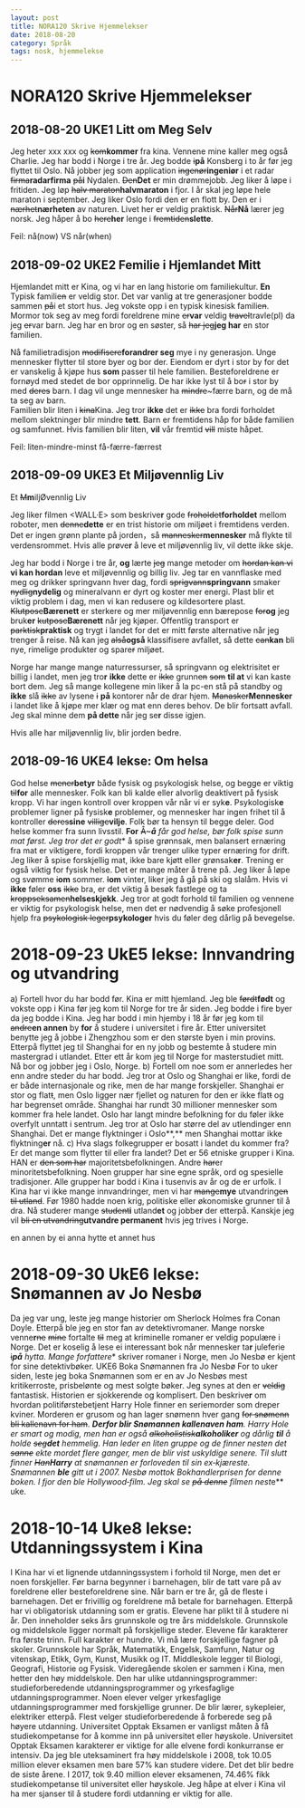 ```yaml
---
layout: post
title: NORA120 Skrive Hjemmelekser 
date: 2018-08-20
category: Språk
tags: nosk, hjemmelekse
---
```

# NORA120 Skrive Hjemmelekser

## 2018-08-20 UKE1 Litt om Meg Selv

Jeg heter xxx xxx og ~~kom~~**kommer** fra kina. Vennene mine kaller meg også Charlie. Jeg har bodd i Norge i tre år. Jeg bodde ~~i~~**på** Konsberg i to år før jeg flyttet til Oslo. Nå jobber jeg som application ~~ingenør~~**ingeniør** i et radar ~~firma~~**radarfirma** ~~på~~**i** Nydalen. ~~Den~~**Det** er min drømmejobb. Jeg liker å løpe i fritiden. Jeg løp ~~halv maraton~~**halvmaraton** i fjor. I år skal jeg løpe hele maraton i september. Jeg liker Oslo fordi den er en flott by. Den er i ~~nærhet~~**nærheten** av naturen. Livet her er veldig praktisk. ~~Når~~**Nå** lærer jeg norsk. Jeg håper å bo ~~here~~**her** lenge i ~~fremtiden~~**slette**.

Feil:
nå(now) VS når(when)

## 2018-09-02 UKE2 Femilie i Hjemlandet Mitt 

Hjemlandet mitt er Kina, og vi har en lang historie om familiekultur. **En** Typisk familie~~n~~ er veldig stor. Det var vanlig at tre generasjoner bodde sammen ~~på~~i et stort hus. Jeg vokste opp i en typisk kinesisk familie~~n~~. Mormor tok seg av meg fordi foreldrene mine ~~er~~**var** veldig ~~travel~~travle(pl) da jeg ~~er~~var barn. Jeg har en bror og en søster, så ~~har jeg~~**jeg har** en stor familien.
 
Nå familietradisjon ~~modifisere~~**forandrer seg** mye i ny generasjon. Unge mennesker flytter til store byer og bor der. Eiendom er dyrt i stor by for det er vanskelig å kjøpe hus **som** passer til hele familien. Besteforeldrene er fornøyd med stedet de bor opprinnelig. De har ikke lyst til å bo~~r~~ i stor by med ~~deres~~ barn. I dag vil unge mennesker ha ~~mindre~~~færre barn, og de må ta seg av barn.  
Familien blir liten i ~~kina~~Kina. Jeg tror **ikke** det er ~~ikke~~ bra fordi forholdet mellom slektninger blir mindre **tett**. Barn er fremtidens håp for både familien og samfunnet. Hvis familien blir liten, **vil** vår fremtid ~~vill~~ miste håpet.

Feil:
liten-mindre-minst
få-færre-færrest

## 2018-09-09 UKE3 Et Miljøvennlig Liv

Et ~~M~~**m**iljØvennlig Liv

Jeg liker filmen <WALL·E> som beskrive**r** gode ~~froholdet~~**forholdet** mellom roboter, men ~~denne~~**dette** er en trist historie om miljøet i fremtidens verden. Det er ingen grønn plante på jorden，så ~~mannesker~~**mennesker** må flykte til verdensrommet. Hvis alle prøve**r** å leve et miljøvennlig liv, vil dette ikke skje.

Jeg har bodd i Norge i tre år, **og** lært~~e~~ ~~jeg~~ mange metoder om ~~hordan kan vi~~ **vi kan hordan** leve et miljøvennlig og billig liv. Jeg tar en vannflaske med meg og drikker springvann hver dag, fordi ~~sprigvann~~**springvann** smaker ~~nydlig~~**nydelig** og mineralvann er dyrt og koster mer energi. Plast blir et viktig problem i dag, men vi kan redusere og kildesortere plast. ~~Klutpose~~**Bærenett** er sterkere og mer miljøvennlig enn bærepose ~~for~~**og** jeg bruk**er** ~~kutpose~~**Bærenett** når jeg kjøper. Offentlig transport er ~~parktisk~~**praktisk** og trygt i landet for det er mitt første alternativ~~e~~ når jeg trenger å reise. Nå kan jeg ~~alså~~**også** klassifisere avfallet, så dette ~~can~~**kan** bli nye, rimelige produkter og spare~~r~~ miljøet.

Norge har mange mange naturressurser, så springvann og elektrisitet er billig i landet, men jeg tro**r** **ikke** dette er ~~ikke~~ grunn~~en~~ ~~som~~ **til at** vi kan kaste bort dem. Jeg så mange kollegene min liker å la pc-en stå på standby og **ikke** slå ~~ikke~~ av lysene ~~i~~ **på** kontorer når de drar hjem. ~~Manasker~~**Mennesker** i landet like å kjøpe mer klær og mat enn deres behov. De blir fortsatt avfall. Jeg skal minne dem **på dette** når jeg se**r** disse igjen.

Hvis alle har miljøvennlig liv, blir jorden bedre.

## 2018-09-16 UKE4 lekse: Om helsa
God helse ~~mener~~**betyr** både fysisk og psykologisk helse, og begge er viktig ~~til~~**for** alle mennesker. Folk kan bli kalde eller alvorlig deaktivert på fysisk kropp. Vi har ingen kontroll over kroppen vår når vi er syk**e**. Psykologisk**e** problemer ligner på fysisk**e** problemer, og mennesker har ingen frihet til å kontroller ~~deres~~**sine** ~~villige~~**vilje**. Folk bør ta hensyn til begge deler.
God helse kommer fra sunn livsstil. **For** ~~Å~~~***å** får god helse, bør folk spise sunn mat først. Jeg tror det er god**t** å spise grønnsak, men balansert ernæring fra mat er viktigere, fordi kroppen vår trenger ulike typer ernæring for drift. Jeg liker å spise forskjellig mat, ikke bare kjøtt eller grønsak**er**. Trening er også viktig for fysisk helse. Det er mange måter å trene på. Jeg liker å løpe og svømme ~~i~~**om** sommer. ~~I~~**om** vinter, liker jeg å gå på ski og slalåm. Hvis vi **ikke** føler **oss** ~~ikke~~ bra, er det viktig å besøk fastlege og ta ~~kroppseksamen~~**helseskjekk**. Jeg tror at godt forhold til familien og vennene er viktig for psykologisk helse, men det er nødvendig å søke profesjonell hjelp fra ~~psykologisk leger~~**psykologer** hvis du føler deg dårlig på bevegelse.

# 2018-09-23 UkE5 lekse: Innvandring og utvandring
a) Fortell hvor du har bodd før.
Kina er mitt hjemland. Jeg ble ~~førdt~~**født** og vokste opp i Kina før jeg kom til Norge for tre år siden. Jeg bodde i fire byer da jeg bodde i Kina. Jeg har bodd i min hjemby i 18 år før jeg kom til ~~andre~~**en annen** by **for** å studere i universitet i fire år. Etter universitet benytte jeg å jobbe i Zhengzhou som er den største byen i min provins.  Etterpå flyttet jeg til Shanghai for en ny jobb og bestemte å studere min mastergrad i utlandet. Etter ett år kom jeg til Norge for masterstudiet mitt.  Nå bor og jobber jeg i Oslo, Norge.
b) Fortell om noe som er annerledes her enn andre steder du har bodd.
Jeg tror at Oslo og Shanghai er like, fordi de er både internasjonale og rike, men de har mange forskjeller. Shanghai er stor og flat~~t~~, men Oslo ligger nær fjellet og naturen for den er ikke flat~~t~~ og har begrenset område. Shanghai har rundt 30 millioner mennesker som kommer fra hele landet. Oslo har langt mindre befolkning for du føler ikke overfylt unntatt i sentrum. Jeg tror at Oslo har større del av utlendinger enn Shanghai. Det er mange flyktninger i Oslo**,** men Shanghai mottar ikke flyktning**er** nå.
c) Hva slags folkegrupper er bosatt i landet du kommer fra? Er det mange som flytter til eller fra landet?
Det er 56 etniske grupper i Kina. HAN er ~~den som har~~ majoritetsbefolkningen. Andre ~~har~~er minoritetsbefolkning. Noen grupper har sine egne språk, ord og spesielle tradisjoner. Alle grupper har bodd i Kina i tusenvis av år og de er urfolk. I Kina har vi ikke mange innvandringer, men vi har ~~mange~~**mye** utvandring~~en til utland~~. Før 1980 hadde noen krig, politiske eller økonomiske grunner til å dra. Nå studerer mange ~~student~~**i** utland**et** og jobbe**r** der etterpå. Kanskje jeg vil ~~bli en utvandring~~**utvandre permanent** hvis jeg trives i Norge.

en annen by
ei anna hytte
et annet hus

# 2018-09-30 UkE6 lekse: Snømannen av Jo Nesbø

Da jeg var ung, leste jeg mange historier om Sherlock Holmes fra Conan Doyle. Etterpå ble jeg en stor fan av detektivromaner. Mange norske venne**r**~~ne~~ ~~mine~~ fortalte ~~til~~ meg at kriminelle romaner er veldig populære i Norge. Det er koselig å lese ei interessant bok når mennesker ta**r** juleferie ~~i~~***på** hytta. Mange forfatter**e** skriver romaner i Norge, men Jo Nesbø er kjent for sine detektivbøker.
UKE6 Boka Snømannen fra Jo Nesbø
For to uker siden, leste jeg boka Snømannen som er en av Jo Nesbøs mest kritikerroste, prisbelønte og mest solgte bøker. Jeg synes at den er ~~veldig~~ fantastisk. Historien er sjokkerende og komplisert. Den beskrive**r** om hvordan politiførstebetjent Harry Hole finner en seriemorder som dreper kviner. Morderen er grusom og han lager snømenn hver gang ~~for snømenn bli kallenavn for ham~~. ***Derfor blir Snømannen kallenaven ham**. Harry Hole er smart og modig, men han er også ~~alkoholistisk~~**alkoholiker** og dårlig ***til** å holde ~~seg~~**det** hemmelig. Han leder en liten gruppe og de finner nesten det ~~sanne~~ ekte mordet flere ganger, men de blir vist uskyldige senere. Til slutt finner ~~Han~~**Harry** at snømannen er forloveden til sin ex‐kjæreste. Snømannen **ble** gitt ut i 2007. Nesbø mottok Bokhandlerprisen for denne boken. I fjor den ble Hollywood‐film. Jeg skal se ~~på denne~~ filmen nest**e** uke.


# 2018-10-14 Uke8 lekse: Utdanningssystem i Kina
I Kina har vi et lignende utdanningssystem i forhold til Norge, men det er noen forskjeller. 
Før barna begynner i barnehagen, blir de tatt vare på av foreldrene eller besteforeldrene sine. Når barn er tre år, gå de fleste i barnehagen. Det er frivillig og foreldrene må betale for barnehagen. 
Etterpå har vi obligatorisk utdanning som er gratis. Elevene har plikt til å studere ni år. Den inneholder seks års grunnskole og tre års middelskole. Grunnskole og middelskole ligger normalt på forskjellige steder. Elevene får karakterer fra første trinn. Full karakter er hundre. Vi må lære forskjellige fagner på skoler. Grunnskole har Språk, Matematikk, Engelsk, Samfunn, Natur og vitenskap, Etikk, Gym, Kunst, Musikk og IT. Middleskole legger til Biologi, Geografi, Historie og Fysisk.
Videregående skolen er sammen i Kina, men hetter den høy middelskole. Den har ulike utdanningsprogrammer: studieforberedende utdanningsprogrammer og yrkesfaglige utdanningsprogrammer. Noen elever velger yrkesfaglige utdanningsprogrammer med forskjellige grunner. De blir lærer, sykepleier, elektriker etterpå. Flest velger studieforberedende å forberede seg på høyere utdanning. 
Universitet Opptak Eksamen er vanligst måten å få studiekompetanse for å komme inn på universitet eller høyskole. Universitet Opptak Eksamen karakterer er viktige for alle elvene fordi konkurranse er intensiv. Da jeg ble uteksaminert fra høy middelskole i 2008, tok 10.05 million elever eksamen men bare 57% kan studere videre. Det det blir bedre de siste årene. I 2017, tok 9.40 million elever eksamenen, 74.46% fikk studiekompetanse til universitet eller høyskole. Jeg håpe at elver i Kina vil ha mer sjanser til å studere fordi utdanning er viktig for alle.


